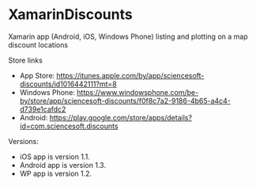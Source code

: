 # XamarinDiscounts
Xamarin app (Android, iOS, Windows Phone) listing and plotting on a map discount locations

Store links
- App Store: https://itunes.apple.com/by/app/sciencesoft-discounts/id1016442111?mt=8 
- Windows Phone: https://www.windowsphone.com/be-by/store/app/sciencesoft-discounts/f0f8c7a2-9186-4b65-a4c4-d739e1cafdc2
- Android: https://play.google.com/store/apps/details?id=com.sciencesoft.discounts

Versions:
- iOS app is version 1.1.
- Android app is version 1.3.
- WP app is version 1.2.


